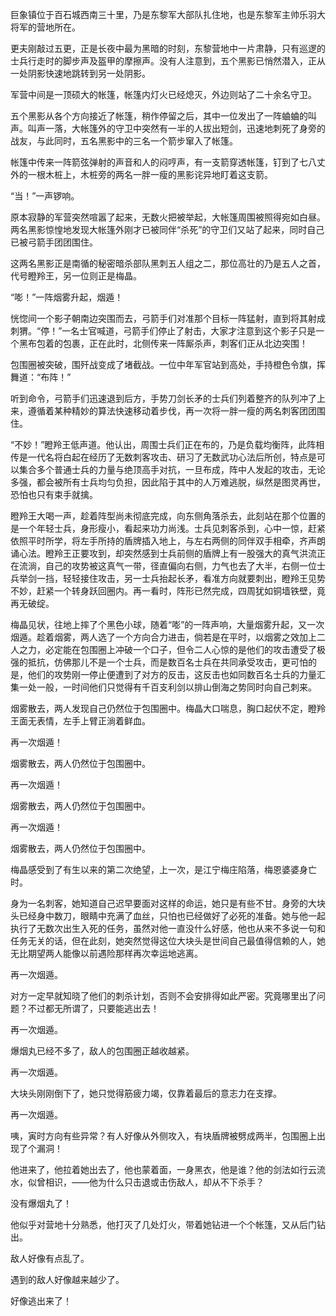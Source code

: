 巨象镇位于百石城西南三十里，乃是东黎军大部队扎住地，也是东黎军主帅乐羽大将军的营地所在。

更夫刚敲过五更，正是长夜中最为黑暗的时刻，东黎营地中一片肃静，只有巡逻的士兵行走时的脚步声及盔甲的摩擦声。没有人注意到，五个黑影已悄然潜入，正从一处阴影快速地跳转到另一处阴影。

军营中间是一顶硕大的帐篷，帐篷内灯火已经熄灭，外边则站了二十余名守卫。

五个黑影从各个方向接近了帐篷，稍作停留之后，其中一位发出了一阵蛐蛐的叫声。叫声一落，大帐篷外的守卫中突然有一半的人拔出短剑，迅速地刺死了身旁的战友，与此同时，五名黑影中的三名一个箭步窜入了帐篷。

帐篷中传来一阵箭弦弹射的声音和人的闷哼声，有一支箭穿透帐篷，钉到了七八丈外的一根木桩上，木桩旁的两名一胖一瘦的黑影诧异地盯着这支箭。

“当！”一声锣响。

原本寂静的军营突然喧嚣了起来，无数火把被举起，大帐篷周围被照得宛如白昼。两名黑影惊惶地发现大帐篷外刚才已被同伴“杀死”的守卫们又站了起来，同时自己已被弓箭手团团围住。

这两名黑影正是南循的秘密暗杀部队黑刺五人组之二，那位高壮的乃是五人之首，代号瞪羚王，另一位则正是梅晶。

“嘭！”一阵烟雾升起，烟遁！

恍惚间一个影子朝南边突围而去，弓箭手们对准那个目标一阵猛射，直到将其射成刺猬。“停！”一名士官喊道，弓箭手们停止了射击，大家才注意到这个影子只是一个黑布包着的包裹，正在此时，北侧传来一阵厮杀声，刺客们正从北边突围！

包围圈被突破，围歼战变成了堵截战。一位中年军官站到高处，手持橙色令旗，挥舞道：“布阵！”

听到命令，弓箭手们迅速退到后方，手势刀剑长矛的士兵们列着整齐的队列冲了上来，遵循着某种精妙的算法快速移动着步伐，再一次将一胖一瘦的两名刺客团团围住。

“不妙！”瞪羚王低声道。他认出，周围士兵们正在布的，乃是负载均衡阵，此阵相传是一代名将白起在经历了无数刺客攻击、研习了无数武功心法后所创，特点是可以集合多个普通士兵的力量与绝顶高手对抗，一旦布成，阵中人发起的攻击，无论多强，都会被所有士兵均匀负担，因此陷于其中的人万难逃脱，纵然是图灵再世，恐怕也只有束手就擒。

瞪羚王大喝一声，趁着阵型尚未彻底完成，向东侧角落杀去，此刻站在那个位置的是一个年轻士兵，身形瘦小，看起来功力尚浅。士兵见刺客杀到，心中一惊，赶紧依照平时所学，将左手所持的盾牌插入地上，与左右两侧的同伴双手相牵，齐声朗诵心法。瞪羚王正要攻到，却突然感到士兵前侧的盾牌上有一股强大的真气洪流正在流淌，自己的攻势被这真气一带，径直偏向右侧，力气也去了大半，右侧一位士兵举剑一挡，轻轻接住攻击，另一士兵抬起长矛，看准方向就要刺出，瞪羚王见势不妙，赶紧一个转身跃回圈内。再一看时，阵形已然完成，四周犹如铜墙铁壁，竟再无破绽。

梅晶见状，往地上摔了个黑色小球，随着“嘭”的一阵声响，大量烟雾升起，又一次烟遁。趁着烟雾，两人选了一个方向合力进击，倘若是在平时，以烟雾之效加上二人之力，必定能在包围圈上冲破一个口子，但令二人心惊的是他们的攻击遭受了极强的抵抗，仿佛那儿不是一个士兵，而是数百名士兵在共同承受攻击，更可怕的是，他们的攻势刚一停止便遭到了对方的反击，这反击也如同数百名士兵的力量汇集一处一般，一时间他们只觉得有千百支利剑以排山倒海之势同时向自己刺来。

烟雾散去，两人发现自己仍然位于包围圈中。梅晶大口喘息，胸口起伏不定，瞪羚王面无表情，左手上臂正淌着鲜血。

再一次烟遁！

烟雾散去，两人仍然位于包围圈中。

再一次烟遁！

烟雾散去，两人仍然位于包围圈中。

再一次烟遁！

烟雾散去，两人仍然位于包围圈中。

梅晶感受到了有生以来的第二次绝望，上一次，是江宁梅庄陷落，梅恩婆婆身亡时。

身为一名刺客，她知道自己迟早要面对这样的命运，她只是有些不甘。身旁的大块头已经身中数刀，眼睛中充满了血丝，只怕也已经做好了必死的准备。她与他一起执行了无数次出生入死的任务，虽然对他一直没什么好感，他也从来不多说一句和任务无关的话，但在此刻，她突然觉得这位大块头是世间自己最值得信赖的人，她无比期望两人能像以前遇险那样再次幸运地逃离。

再一次烟遁。

对方一定早就知晓了他们的刺杀计划，否则不会安排得如此严密。究竟哪里出了问题？不过都无所谓了，只要能逃出去！

再一次烟遁。

爆烟丸已经不多了，敌人的包围圈正越收越紧。

再一次烟遁。

大块头刚刚倒下了，她只觉得筋疲力竭，仅靠着最后的意志力在支撑。

再一次烟遁。

咦，寅时方向有些异常？有人好像从外侧攻入，有块盾牌被劈成两半，包围圈上出现了个漏洞！

他进来了，他拉着她出去了，他也蒙着面，一身黑衣，他是谁？他的剑法如行云流水，似曾相识，——他为什么只击退或击伤敌人，却从不下杀手？

没有爆烟丸了！

他似乎对营地十分熟悉，他打灭了几处灯火，带着她钻进一个个帐篷，又从后门钻出。

敌人好像有点乱了。

遇到的敌人好像越来越少了。

好像逃出来了！
